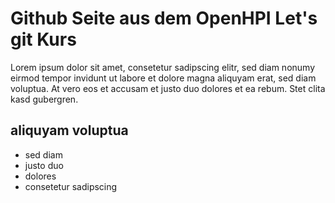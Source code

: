 # Github Seite aus dem OpenHPI Let's git Kurs

Lorem ipsum dolor sit amet, consetetur sadipscing elitr, sed diam nonumy eirmod tempor invidunt ut labore et dolore magna aliquyam erat, sed diam voluptua. At vero eos et accusam et justo duo dolores et ea rebum. Stet clita kasd gubergren.

## aliquyam voluptua

* sed diam
* justo duo
* dolores
* consetetur sadipscing